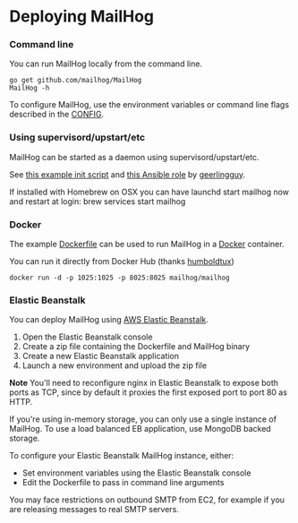 Deploying MailHog
=================

### Command line

You can run MailHog locally from the command line.

    go get github.com/mailhog/MailHog
    MailHog -h

To configure MailHog, use the environment variables or command line flags
described in the [CONFIG](CONFIG.md).

### Using supervisord/upstart/etc

MailHog can be started as a daemon using supervisord/upstart/etc.

See [this example init script](https://github.com/geerlingguy/ansible-role-mailhog/blob/master/templates/mailhog.init.j2)
and [this Ansible role](https://github.com/geerlingguy/ansible-role-mailhog) by [geerlingguy](https://github.com/geerlingguy).

If installed with Homebrew on OSX you can have launchd start mailhog now and restart at login:
    brew services start mailhog

### Docker

The example [Dockerfile](../Dockerfile) can be used to run MailHog in a [Docker](https://www.docker.com/) container.

You can run it directly from Docker Hub (thanks [humboldtux](https://github.com/humboldtux))

    docker run -d -p 1025:1025 -p 8025:8025 mailhog/mailhog

### Elastic Beanstalk

You can deploy MailHog using [AWS Elastic Beanstalk](http://aws.amazon.com/elasticbeanstalk/).

1. Open the Elastic Beanstalk console
2. Create a zip file containing the Dockerfile and MailHog binary
3. Create a new Elastic Beanstalk application
4. Launch a new environment and upload the zip file

**Note** You'll need to reconfigure nginx in Elastic Beanstalk to expose both
ports as TCP, since by default it proxies the first exposed port to port 80 as HTTP.

If you're using in-memory storage, you can only use a single instance of
MailHog. To use a load balanced EB application, use MongoDB backed storage.

To configure your Elastic Beanstalk MailHog instance, either:

* Set environment variables using the Elastic Beanstalk console
* Edit the Dockerfile to pass in command line arguments

You may face restrictions on outbound SMTP from EC2, for example if you are
releasing messages to real SMTP servers.
